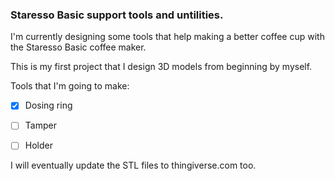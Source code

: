 ### Staresso Basic support tools and untilities.

I'm currently designing some tools that help making a better coffee cup with the Staresso Basic coffee maker.

This is my first project that I design 3D models from beginning by myself.

Tools that I'm going to make:

- [x]  Dosing ring

- [ ] Tamper

- [ ] Holder

I will eventually update the STL files to thingiverse.com too.



